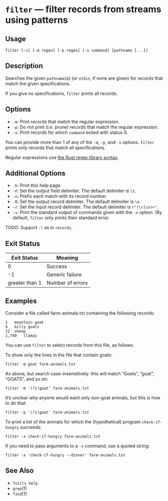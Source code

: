 # `filter` — filter records from streams using patterns

## Usage

```
filter [-v] [-m regex] [-p regex] [-x command] [pathname [...]]
```

## Description

Searches the given `pathname`(s) (or `stdin`, if none are given) for records
that match the given specifications.

If you give no specifications, `filter` prints all records.

## Options

* `-m`: Print records that match the regular expression.
* `-p`: Do not print (i.e. prune) records that match the regular expression.
* `-x`: Print records for which `command` exited with status 0.

You can provide more than 1 of any of the `-m`, `-p`, and `-x` options. `filter`
prints only records that match all specifications.

Regular expressions use [the Rust regex library
syntax](https://docs.rs/regex/latest/regex/).

## Additional Options

* `-h`: Print this help page.
* `-F`: Set the output field delimiter. The default delimiter is `\t`.
* `-n`: Prefix each match with its record number.
* `-R`: Set the output record delimiter. The default delimiter is `\n`.
* `-r`: Set the input record delimiter. The default delimiter is `r"(\r|\n)+"`.
* `-v`: Print the standard output of commands given with the `-x` option. (By
  default, `filter` only prints their standard error.

TODO: Support `-l` as in `records`.

## Exit Status

| Exit Status    | Meaning            |
|----------------|--------------------|
|              0 | Success            |
|             -1 | Generic failure    |
| greater than 1 | Number of errors   |

## Examples

Consider a file called farm-animals.txt containing the following records:

```
1	mountain goat
4	billy goats
12	sheep
1,749	llamas
```

You can use `filter` to select records from this file, as follows.

To show only the lines in the file that contain goats:

```
filter -m goat farm-animals.txt
```

As above, but search case-insensitively: this will match “Goats”, “goat”,
“GOATS”, and so on:

```
filter -m '(?i)goat' farm-animals.txt
```

It’s unclear why anyone would want only *non*-goat animals, but this is how to
do that:

```
filter -p '(?i)goat' farm-animals.txt
```

To print a list of the animals for which the (hypothetical) program
`check-if-hungry` succeeds:

```
filter -x check-if-hungry farm-animals.txt
```

If you need to pass arguments to a `-x` command, use a quoted string:

```
filter -x 'check-if-hungry --dinner' farm-animals.txt
```

## See Also

* `futils help`
* `grep`(1)
* `find`(1)
